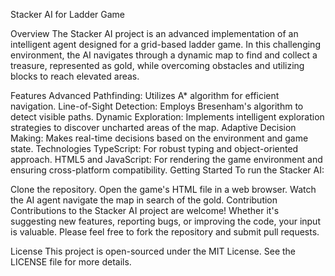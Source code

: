 Stacker AI for Ladder Game 

Overview
The Stacker AI project is an advanced implementation of an intelligent agent designed for a grid-based ladder game. In this challenging environment, the AI navigates through a dynamic map to find and collect a treasure, represented as gold, while overcoming obstacles and utilizing blocks to reach elevated areas.

Features
Advanced Pathfinding: Utilizes A* algorithm for efficient navigation.
Line-of-Sight Detection: Employs Bresenham's algorithm to detect visible paths.
Dynamic Exploration: Implements intelligent exploration strategies to discover uncharted areas of the map.
Adaptive Decision Making: Makes real-time decisions based on the environment and game state.
Technologies
TypeScript: For robust typing and object-oriented approach.
HTML5 and JavaScript: For rendering the game environment and ensuring cross-platform compatibility.
Getting Started
To run the Stacker AI:

Clone the repository.
Open the game's HTML file in a web browser.
Watch the AI agent navigate the map in search of the gold.
Contribution
Contributions to the Stacker AI project are welcome! Whether it's suggesting new features, reporting bugs, or improving the code, your input is valuable. Please feel free to fork the repository and submit pull requests.

License
This project is open-sourced under the MIT License. See the LICENSE file for more details.
